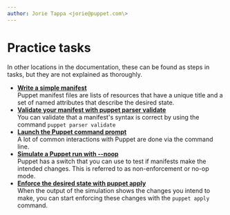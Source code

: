 ```yaml
---
author: Jorie Tappa <jorie@puppet.com\>
---
```


# Practice tasks

In other locations in the documentation, these can be found as steps in tasks, but they are not explained as thoroughly.

-   **[Write a simple manifest](write_a_simple_manifest.md)**  
Puppet manifest files are lists of resources that have a unique title and a set of named attributes that describe the desired state.
-   **[Validate your manifest with puppet parser validate](validate_manifest_with_puppet_parser_validate.md)**  
You can validate that a manifest's syntax is correct by using the command `puppet parser validate`
-   **[Launch the Puppet command prompt](launch_the_puppet_command_prompt.md)**  
A lot of common interactions with Puppet are done via the command line.
-   **[Simulate a Puppet run with --noop](simulate_a_run_with_noop.md)**  
 Puppet has a switch that you can use to test if manifests make the intended changes. This is referred to as non-enforcement or no-op mode.
-   **[Enforce the desired state with puppet apply](enforce_desired_state_w_puppet_apply.md)**  
When the output of the simulation shows the changes you intend to make, you can start enforcing these changes with the `puppet apply` command.

